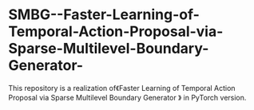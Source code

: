 # SMBG--Faster-Learning-of-Temporal-Action-Proposal-via-Sparse-Multilevel-Boundary-Generator-
This repository is a realization of《Faster Learning of Temporal Action Proposal via Sparse Multilevel Boundary Generator 》 in PyTorch version.
